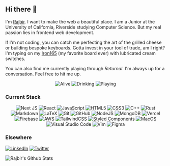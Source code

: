 ## Hi there 👋

I'm [Rajbir](https://rajbirjohar.com). I want to make the web a beautiful place. I am a Junior at the University of California, Riverside studying Computer Science. But my real passion lies in frontend web development. 

If I'm not coding, you can catch me perfecting the art of the grilled cheese or building bespoke keyboards. Gotta invest in your tool of trade, am I right? I'm typing on my [Iron165](https://smithrune.com) (my favorite board ever) with lubricated cream switches. 

You can also find me currently playing through *Returnal*. I'm always up for a conversation. Feel free to hit me up.
<p align="center">
<img alt="Alive" src="https://img.shields.io/badge/Alive-Yes-green?&style=for-the-badge&" />
<img alt="Drinking" src="https://img.shields.io/badge/Drinking-Coffee-red?&style=for-the-badge&" />
<img alt="Playing" src="https://img.shields.io/badge/Playing-Jazz-blueviolet?&style=for-the-badge&" />
</p>

### Current Stack

<p align="center">
  
 <img alt="Next JS" src="https://img.shields.io/badge/nextjs-%23000000.svg?&style=for-the-badge&logo=next.js&logoColor=white"/>
  
<img alt="React" src="https://img.shields.io/badge/react-%2320232a.svg?&style=for-the-badge&logo=react&logoColor=%2361DAFB"/>
  
<img alt="JavaScript" src="https://img.shields.io/badge/javascript-%23323330.svg?&style=for-the-badge&logo=javascript&logoColor=%23F7DF1E"/>

<img alt="HTML5" src="https://img.shields.io/badge/html5-%23E34F26.svg?&style=for-the-badge&logo=html5&logoColor=white"/>

<img alt="CSS3" src="https://img.shields.io/badge/css3-%231572B6.svg?&style=for-the-badge&logo=css3&logoColor=white"/>

<img alt="C++" src="https://img.shields.io/badge/c++-%2300599C.svg?&style=for-the-badge&logo=c%2B%2B&ogoColor=white"/>

<img alt="Rust" src="https://img.shields.io/badge/rust-%23000000.svg?&style=for-the-badge&logo=rust&logoColor=white"/>

<img alt="Markdown" src="https://img.shields.io/badge/markdown-%23000000.svg?&style=for-the-badge&logo=markdown&logoColor=white"/>

<img alt="LaTeX" src="https://img.shields.io/badge/latex-%23008080.svg?&style=for-the-badge&logo=latex&logoColor=white"/>

<img alt="Git" src="https://img.shields.io/badge/git%20-%23F05033.svg?&style=for-the-badge&logo=git&logoColor=white"/>

<img alt="GitHub" src="https://img.shields.io/badge/GithHub%20-%23121011.svg?&style=for-the-badge&logo=github&logoColor=white"/>

<img alt="NodeJS" src="https://img.shields.io/badge/node.js-%2343853D.svg?&style=for-the-badge&logo=node.js&logoColor=white"/>

<img alt="MongoDB" src ="https://img.shields.io/badge/MongoDB-%234ea94b.svg?&style=for-the-badge&logo=mongodb&logoColor=white"/>

<img alt="Vercel" src="https://img.shields.io/badge/vercel-%23000000.svg?&style=for-the-badge&logo=vercel&logoColor=white"/>

<img alt="Firebase" src="https://img.shields.io/badge/firebase-%23039BE5.svg?&style=for-the-badge&logo=firebase"/>

<img alt="AWS" src="https://img.shields.io/badge/AWS%20-%23FF9900.svg?&style=for-the-badge&logo=amazon-aws&logoColor=white"/>

<img alt="TailwindCSS" src="https://img.shields.io/badge/tailwindcss-%2338B2AC.svg?&style=for-the-badge&logo=tailwind-css&logoColor=white"/>

<img alt="Styled Components" src="https://img.shields.io/badge/styled--components-DB7093?style=for-the-badge&logo=styled-components&logoColor=white"/>

<img alt="MacOS" src="https://img.shields.io/badge/-MacOS-000?&style=for-the-badge&logo=Apple&logoColor=white"/>

<img alt="Visual Studio Code" src="https://img.shields.io/badge/VS_Code-0078d7.svg?&style=for-the-badge&logo=visual-studio-code&logoColor=white"/>

<img alt="Vim" src="https://img.shields.io/badge/VIM-%2311AB00.svg?&style=for-the-badge&logo=vim&logoColor=white"/>

<img alt="Figma" src="https://img.shields.io/badge/figma-%23F24E1E.svg?&style=for-the-badge&logo=figma&logoColor=white"/>

</p>

### Elsewhere

<p align="center">
          
[<img alt="LinkedIn" src="https://img.shields.io/badge/linkedin-%230077B5.svg?&style=for-the-badge&logo=linkedin&logoColor=white"/>](https://www.linkedin.com/in/rajbirjohar/)
[<img alt="Twitter" src="https://img.shields.io/badge/@RajbirJohar-%231DA1F2.svg?&style=for-the-badge&logo=Twitter&logoColor=white"/>](https://twitter.com/RajbirJohar)
          
</p>

![Rajbir's Github Stats](https://github-readme-stats.vercel.app/api?username=r-jo&theme=nord&show_icons=true)
